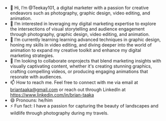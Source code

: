 - 👋 Hi, I’m @Teekay101, a digital marketer with a passion for creative endeavors such as photography, graphic design, video editing, and animation.
- 👀 I’m interested in leveraging my digital marketing expertise to explore the intersections of visual storytelling and audience engagement through photography, graphic design, video editing, and animation.
- 🌱 I’m currently learning learning advanced techniques in graphic design, honing my skills in video editing, and diving deeper into the world of animation to expand my creative toolkit and enhance my digital marketing strategies.
- 💞️ I’m looking to collaborate onprojects that blend marketing insights with visually captivating content, whether it's creating stunning graphics, crafting compelling videos, or producing engaging animations that resonate with audiences.
- 📫 How to reach me. Feel free to connect with me via email at briantaaka@gmail.com or reach out through LinkedIn at https://www.linkedin.com/in/brian-taaka
- 😄 Pronouns: he/him
- ⚡ Fun fact: I have a passion for capturing the beauty of landscapes and wildlife through photography during my travels.

<!---
Teekay101/Teekay101 is a ✨ special ✨ repository because its `README.md` (this file) appears on your GitHub profile.
You can click the Preview link to take a look at your changes.
--->
